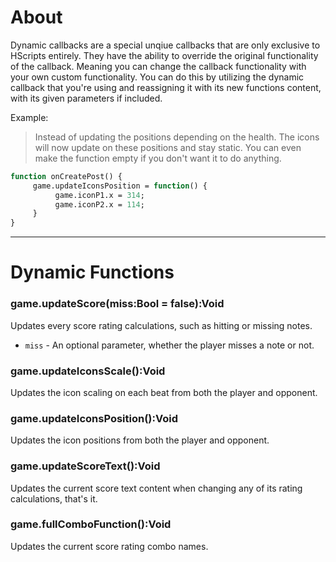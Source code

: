 # About
Dynamic callbacks are a special unqiue callbacks that are only exclusive to HScripts entirely. They have the ability to override the original functionality of the callback. Meaning you can change the callback functionality with your own custom functionality. You can do this by utilizing the dynamic callback that you're using and reassigning it with its new functions content, with its given parameters if included.

Example:
> Instead of updating the positions depending on the health. The icons will now update on these positions and stay static. You can even make the function empty if you don't want it to do anything.
```haxe
function onCreatePost() {
     game.updateIconsPosition = function() {
          game.iconP1.x = 314;
          game.iconP2.x = 114;
     }
}
```

***

# Dynamic Functions
### game.updateScore(miss:Bool = false):Void
Updates every score rating calculations, such as hitting or missing notes.

- `miss` - An optional parameter, whether the player misses a note or not.

### game.updateIconsScale():Void
Updates the icon scaling on each beat from both the player and opponent.

### game.updateIconsPosition():Void
Updates the icon positions from both the player and opponent.

### game.updateScoreText():Void
Updates the current score text content when changing any of its rating calculations, that's it.

### game.fullComboFunction():Void
Updates the current score rating combo names.